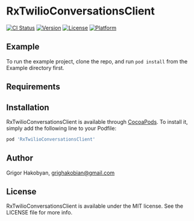 # RxTwilioConversationsClient

[![CI Status](https://img.shields.io/travis/homanf/RxTwilioConversationsClient.svg?style=flat)](https://travis-ci.org/homanf/RxTwilioConversationsClient)
[![Version](https://img.shields.io/cocoapods/v/RxTwilioConversationsClient.svg?style=flat)](https://cocoapods.org/pods/RxTwilioConversationsClient)
[![License](https://img.shields.io/cocoapods/l/RxTwilioConversationsClient.svg?style=flat)](https://cocoapods.org/pods/RxTwilioConversationsClient)
[![Platform](https://img.shields.io/cocoapods/p/RxTwilioConversationsClient.svg?style=flat)](https://cocoapods.org/pods/RxTwilioConversationsClient)

## Example

To run the example project, clone the repo, and run `pod install` from the Example directory first.

## Requirements

## Installation

RxTwilioConversationsClient is available through [CocoaPods](https://cocoapods.org). To install
it, simply add the following line to your Podfile:

```ruby
pod 'RxTwilioConversationsClient'
```

## Author

Grigor Hakobyan, grighakobian@gmail.com

## License

RxTwilioConversationsClient is available under the MIT license. See the LICENSE file for more info.
